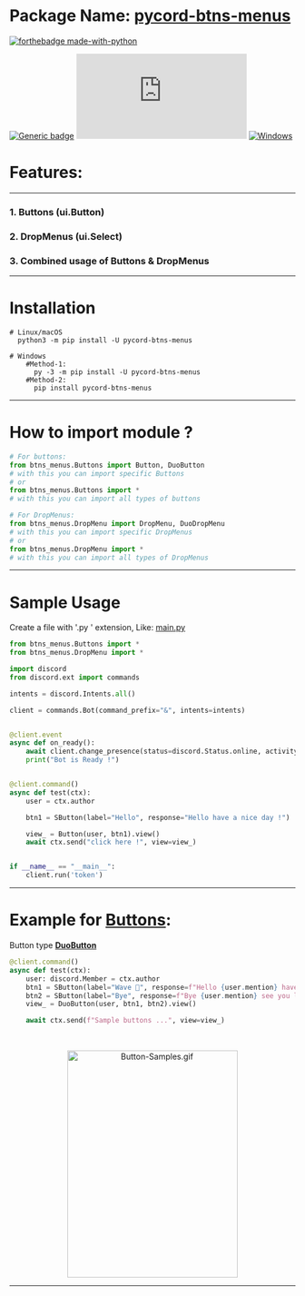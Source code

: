 # Package Name: <a href='https://pypi.org/project/pycord-btns-menus/'> pycord-btns-menus </a>

[![forthebadge made-with-python](http://ForTheBadge.com/images/badges/made-with-python.svg)](https://www.python.org/)

[![Generic badge](https://img.shields.io/badge/Python-3.6-blue.svg)](https://shields.io/)
[![GitHub license](https://badgen.net/github/license/Naereen/Strapdown.js)](https://github.com/Naereen/StrapDown.js/blob/master/LICENSE)
[![Windows](https://svgshare.com/i/ZhY.svg)](https://svgshare.com/i/ZhY.svg)

# Features:

<hr/>

### 1. Buttons (ui.Button)

### 2. DropMenus (ui.Select)

### 3. Combined usage of Buttons & DropMenus

<hr/>

# Installation

```shell
# Linux/macOS
  python3 -m pip install -U pycord-btns-menus

# Windows
    #Method-1:
      py -3 -m pip install -U pycord-btns-menus
    #Method-2:
      pip install pycord-btns-menus
```

<hr/>

# How to import module ?

```python
# For buttons:
from btns_menus.Buttons import Button, DuoButton
# with this you can import specific Buttons
# or
from btns_menus.Buttons import *
# with this you can import all types of buttons

# For DropMenus:
from btns_menus.DropMenu import DropMenu, DuoDropMenu
# with this you can import specific DropMenus
# or
from btns_menus.DropMenu import *
# with this you can import all types of DropMenus
```

<hr/>

# Sample Usage

Create a file with '.py ' extension, Like: <u> main.py </u>

```python
from btns_menus.Buttons import *
from btns_menus.DropMenu import *

import discord
from discord.ext import commands

intents = discord.Intents.all()

client = commands.Bot(command_prefix="&", intents=intents)


@client.event
async def on_ready():
    await client.change_presence(status=discord.Status.online, activity=discord.Game("&help - phoenix"))
    print("Bot is Ready !")


@client.command()
async def test(ctx):
    user = ctx.author

    btn1 = SButton(label="Hello", response="Hello have a nice day !")

    view_ = Button(user, btn1).view()
    await ctx.send("click here !", view=view_)


if __name__ == "__main__":
    client.run('token')

```

<hr/>

# Example for <u>Buttons</u>:

Button type <a href="https://github.com/skrphenix/pycord_btns_menus/blob/main/btns_menus/Buttons.py"> **DuoButton** </a>

```python
@client.command()
async def test(ctx):
    user: discord.Member = ctx.author
    btn1 = SButton(label="Wave 👋", response=f"Hello {user.mention} have a nice day !")
    btn2 = SButton(label="Bye", response=f"Bye {user.mention} see you later !", style=ButtonStyle.secondary)
    view_ = DuoButton(user, btn1, btn2).view()

    await ctx.send(f"Sample buttons ...", view=view_)
```

<br/>

<p align="center">
    <img src="https://github.com/skrphenix/pycord_btns_menus/blob/main/media/bin/buttons.gif" 
    alt="Button-Samples.gif" height="400" width="300">
</p>

<hr/>

